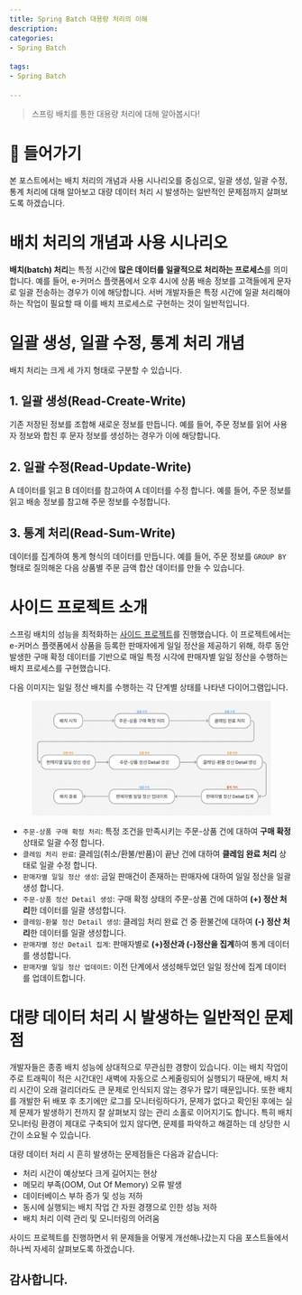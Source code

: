 ```yaml
---
title: Spring Batch 대용량 처리의 이해
description: 
categories:
- Spring Batch

tags:
- Spring Batch

---
```


> 스프링 배치를 통한 대용량 처리에 대해 알아봅시다!

<!-- more -->

# 🚀 들어가기

본 포스트에서는 배치 처리의 개념과 사용 시나리오를 중심으로, 일괄 생성, 일괄 수정, 통계 처리에 대해 알아보고 대량 데이터 처리 시 발생하는 일반적인 문제점까지 살펴보도록 하겠습니다.

# 배치 처리의 개념과 사용 시나리오 

**배치(batch) 처리**는 특정 시간에 **많은 데이터를 일괄적으로 처리하는 프로세스**를 의미합니다. 예를 들어, e-커머스 플랫폼에서 오후 4시에 상품 배송 정보를 고객들에게 문자로 일괄 전송하는 경우가 이에 해당합니다. 서버 개발자들은 특정 시간에 일괄 처리해야 하는 작업이 필요할 때 이를 배치 프로세스로 구현하는 것이 일반적입니다.

# 일괄 생성, 일괄 수정, 통계 처리 개념

배치 처리는 크게 세 가지 형태로 구분할 수 있습니다.

## 1. 일괄 생성(Read-Create-Write)

기존 저장된 정보를 조합해 새로운 정보를 만듭니다. 예를 들어, 주문 정보를 읽어 사용자 정보와 합친 후 문자 정보를 생성하는 경우가 이에 해당합니다.

## 2. 일괄 수정(Read-Update-Write)

A 데이터를 읽고 B 데이터를 참고하여 A 데이터를 수정 합니다. 예를 들어, 주문 정보를 읽고 배송 정보를 참고해 주문 정보를 수정합니다.

## 3. 통계 처리(Read-Sum-Write)

데이터를 집계하여 통계 형식의 데이터를 만듭니다. 예를 들어, 주문 정보를 `GROUP BY` 형태로 질의해온 다음 상품별 주문 금액 합산 데이터를 만들 수 있습니다.

# 사이드 프로젝트 소개

스프링 배치의 성능을 최적화하는 <a href="https://github.com/Seung-IL-Bang/spring-batch-optimization-side-project" target="_blank" rel="noopener noreferrer">사이드 프로젝트</a>를 진행했습니다. 이 프로젝트에서는 e-커머스 플랫폼에서 상품을 등록한 판매자에게 일일 정산을 제공하기 위해, 하루 동안 발생한 구매 확정 데이터를 기반으로 매일 특정 시각에 판매자별 일일 정산을 수행하는 배치 프로세스를 구현했습니다.

다음 이미지는 일일 정산 배치를 수행하는 각 단계별 상태를 나타낸 다이어그램입니다.
<figure align="center">
<img src="/post_images/spring-batch-optimization/batch-state-diagram.png">
<figcaption></figcaption>
</figure>

- `주문-상품 구매 확정 처리`: 특정 조건을 만족시키는 주문-상품 건에 대하여 **구매 확정** 상태로 일괄 수정 합니다.
- `클레임 처리 완료`: 클레임(취소/환불/반품)이 끝난 건에 대하여 **클레임 완료 처리** 상태로 일괄 수정 합니다.
- `판매자별 일일 정산 생성`: 금일 판매건이 존재하는 판매자에 대하여 일일 정산을 일괄 생성 합니다.
- `주문-상품 정산 Detail 생성`: 구매 확정 상태의 주문-상품 건에 대하여 **(+) 정산 처리**한 데이터를 일괄 생성합니다.
- `클레임-환불 정산 Detail 생성`: 클레임 처리 완료 건 중 환불건에 대하여 **(-) 정산 처리**한 데이터를 일괄 생성합니다.
- `판매자별 정산 Detail 집계`: 판매자별로 **(+)정산과 (-)정산을 집계**하여 통계 데이터를 생성합니다.
- `판매자별 일일 정산 업데이트`: 이전 단계에서 생성해두었던 일일 정산에 집계 데이터를 업데이트합니다.

<!--일일 정산 배치 프로세스 상태 다이어그램-->

# 대량 데이터 처리 시 발생하는 일반적인 문제점

개발자들은 종종 배치 성능에 상대적으로 무관심한 경향이 있습니다. 이는 배치 작업이 주로 트래픽이 적은 시간대인 새벽에 자동으로 스케줄링되어 실행되기 때문에, 배치 처리 시간이 오래 걸리더라도 큰 문제로 인식되지 않는 경우가 많기 때문입니다. 또한 배치를 개발한 뒤 배포 후 초기에만 로그를 모니터링하다가, 문제가 없다고 확인된 후에는 실제 문제가 발생하기 전까지 잘 살펴보지 않는 관리 소홀로 이어지기도 합니다. 특히 배치 모니터링 환경이 제대로 구축되어 있지 않다면, 문제를 파악하고 해결하는 데 상당한 시간이 소요될 수 있습니다.

대량 데이터 처리 시 흔히 발생하는 문제점들은 다음과 같습니다:
- 처리 시간이 예상보다 크게 길어지는 현상
- 메모리 부족(OOM, Out Of Memory) 오류 발생
- 데이터베이스 부하 증가 및 성능 저하
- 동시에 실행되는 배치 작업 간 자원 경쟁으로 인한 성능 저하
- 배치 처리 이력 관리 및 모니터링의 어려움

사이드 프로젝트를 진행하면서 위 문제들을 어떻게 개선해나갔는지 다음 포스트들에서 하나씩 자세히 살펴보도록 하겠습니다.

감사합니다.
---
